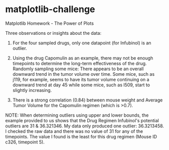 # matplotlib-challenge
Matplotlib Homework - The Power of Plots


Three observations or insights about the data:
1) For the four sampled drugs, only one datapoint (for Infubinol) is an outlier.  

2) Using the drug Capomulin as an example, there may not be enough timepoints to determine the long-term effectiveness of the drug.  Randomly sampling some mice:  There appears to be an overall downward trend in the tumor volume over time.  Some mice, such as j119, for example, seems to have its tumor volume continuing on a downward trend at day 45 while some mice, such as l509, start to slightly increasing.

3) There is a strong correlation (0.84) between mouse weight and Average Tumor Volume for the Capomulin regimen (which is >0.7).

NOTE: When determining outliers using upper and lower bounds, the example provided to us shows that the Drug Regimen Infubinol's potential outliers are 31 & 36.321346. My data only produced one outlier: 36.3213458. I checked the raw data and there was no value of 31 for any of the timepoints. The value I found is the least for this drug regimen (Mouse ID c326, timepoint 5).